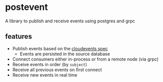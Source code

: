 # postevent
A library to publish and receive events using postgres and grpc

## features
* Publish events based on the [cloudevents spec](https://github.com/cloudevents/spec/blob/main/cloudevents/spec.md)
  * Events are persisted in the source database
* Connect consumers either in-process or from a remote node (via grpc)
* Receive events in order (by `subject`)
* Receive all previous events on first connect
* Receive new events in real time 
